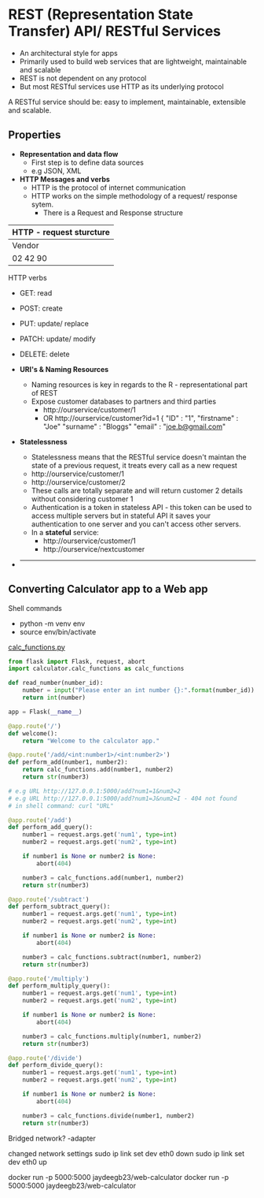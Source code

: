 # REST (Representation State Transfer) API/ RESTful Services
- An architectural style for apps
- Primarily used to build web services that are lightweight, maintainable and scalable
- REST is not dependent on any protocol
- But most RESTful services use HTTP as its underlying protocol

A RESTful service should be: easy to implement, maintainable, extensible and scalable.

## Properties

- **Representation and data flow**
	- First step is to define data sources
	- e.g JSON, XML
- **HTTP Messages and verbs**
	- HTTP is the protocol of internet communication
	- HTTP works on the simple methodology of a request/ response sytem.
		- There is a Request and Response structure

|HTTP - request sturcture|
|------------------------|
|Vendor                  |
|02 42 90                


HTTP verbs
- GET: read
- POST: create
- PUT: update/ replace
- PATCH: update/ modify
- DELETE: delete

- **URI's & Naming Resources**
	- Naming resources is key in regards to the R - representational part of REST
	- Expose customer databases to partners and third parties
		- http://ourservice/customer/1
		- OR http://ourservice/customer?id=1
{
"ID" : "1",
"firstname" : "Joe"
"surname" : "Bloggs"
"email" : "joe.b@gmail.com"

- **Statelessness**
	- Statelessness means that the RESTful service doesn't maintan the state of a previous request, it treats every call as a new request
	- http://ourservice/customer/1 
	- http://ourservice/customer/2
	- These calls are totally separate and will return customer 2 details without considering customer 1
	- Authentication is a token in stateless API - this token can be used to access multiple servers but in stateful API it saves your authentication to one server and you can't access other servers.
	- In a **stateful** service: 
		- http://ourservice/customer/1
		- http://ourservice/nextcustomer
- ****

## Converting Calculator app to a Web app

Shell commands
- python -m venv env
- source env/bin/activate

[calc_functions.py]()
```python
from flask import Flask, request, abort
import calculator.calc_functions as calc_functions

def read_number(number_id):
    number = input("Please enter an int number {}:".format(number_id))
    return int(number)

app = Flask(__name__)

@app.route('/')
def welcome():
    return "Welcome to the calculator app."

@app.route('/add/<int:number1>/<int:number2>')
def perform_add(number1, number2):
    return calc_functions.add(number1, number2)
    return str(number3)

# e.g URL http://127.0.0.1:5000/add?num1=1&num2=2
# e.g URL http://127.0.0.1:5000/add?num1=J&num2=I - 404 not found
# in shell command: curl "URL"

@app.route('/add')
def perform_add_query():
    number1 = request.args.get('num1', type=int)
    number2 = request.args.get('num2', type=int)

    if number1 is None or number2 is None:
        abort(404)

    number3 = calc_functions.add(number1, number2)
    return str(number3)

@app.route('/subtract')
def perform_subtract_query():
    number1 = request.args.get('num1', type=int)
    number2 = request.args.get('num2', type=int)

    if number1 is None or number2 is None:
        abort(404)

    number3 = calc_functions.subtract(number1, number2)
    return str(number3)

@app.route('/multiply')
def perform_multiply_query():
    number1 = request.args.get('num1', type=int)
    number2 = request.args.get('num2', type=int)

    if number1 is None or number2 is None:
        abort(404)

    number3 = calc_functions.multiply(number1, number2)
    return str(number3)

@app.route('/divide')
def perform_divide_query():
    number1 = request.args.get('num1', type=int)
    number2 = request.args.get('num2', type=int)

    if number1 is None or number2 is None:
        abort(404)

    number3 = calc_functions.divide(number1, number2)
    return str(number3)
```


Bridged network? -adapter

changed network settings
sudo ip link set dev eth0 down
sudo ip link set dev eth0 up

docker run -p 5000:5000 jaydeegb23/web-calculator
docker run -p 5000:5000 jaydeegb23/web-calculator